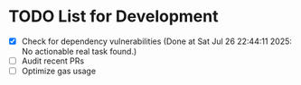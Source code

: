 # TODO List for Development

- [x] Check for dependency vulnerabilities  (Done at Sat Jul 26 22:44:11 2025: No actionable real task found.)
- [ ] Audit recent PRs
- [ ] Optimize gas usage